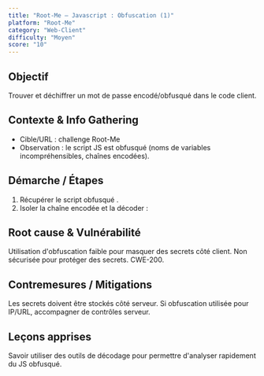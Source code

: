 ```yaml
---
title: "Root-Me – Javascript : Obfuscation (1)"
platform: "Root-Me"
category: "Web-Client"
difficulty: "Moyen"
score: "10"
---
```


## Objectif
Trouver et déchiffrer un mot de passe encodé/obfusqué dans le code client.

## Contexte & Info Gathering
- Cible/URL : challenge Root-Me
- Observation : le script JS est obfusqué (noms de variables incompréhensibles, chaînes encodées).

## Démarche / Étapes
1. Récupérer le script obfusqué .
2. Isoler la chaîne encodée et la décoder :

## Root cause & Vulnérabilité
Utilisation d'obfuscation faible pour masquer des secrets côté client. Non sécurisée pour protéger des secrets.
CWE-200.



## Contremesures / Mitigations
Les secrets doivent être stockés côté serveur.
Si obfuscation utilisée pour IP/URL, accompagner de contrôles serveur.

## Leçons apprises
Savoir utiliser des outils de décodage pour permettre d'analyser rapidement du JS obfusqué.
